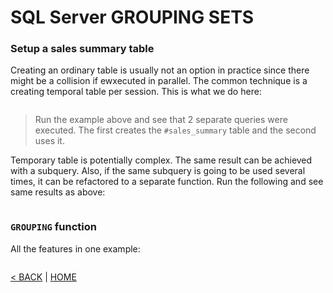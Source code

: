 # SQL Server GROUPING SETS

### Setup a sales summary table

Creating an ordinary table is usually not an option in practice since there might be a collision if ewxecuted in parallel. The common technique is a creating temporal table per session. This is what we do here:

```cs --project ../../SqlServerTutorial/SqlServerTutorial.csproj --source-file ../../SqlServerTutorial/Basic/GroupingSet.cs --region SalesSummary
```

> Run the example above and see that 2 separate queries were executed. The first creates the `#sales_summary` table and the second uses it.

Temporary table is potentially complex. The same result can be achieved with a subquery. Also, if the same subquery is going to be used several times, it can be refactored to a separate function. Run the following and see same results as above:

```cs --project ../../SqlServerTutorial/SqlServerTutorial.csproj --source-file ../../SqlServerTutorial/Basic/GroupingSet.cs --region SetupSalesSummaryTest
```

### `GROUPING` function

All the features in one example:

```cs --project ../../SqlServerTutorial/SqlServerTutorial.csproj --source-file ../../SqlServerTutorial/Basic/GroupingSet.cs --region SalesSummary2
```

[< BACK](Basic.md) | [HOME](/)
